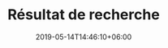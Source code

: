 ---
title: "Résultat de recherche"
date: 2019-05-14T14:46:10+06:00
description: "This is meta description"
---